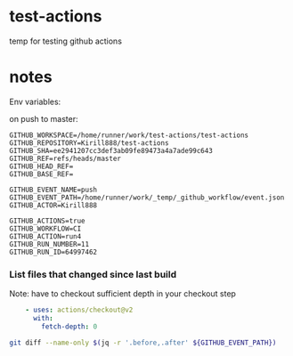 # test-actions
temp for testing github actions

# notes

Env variables:

on push to master:

```
GITHUB_WORKSPACE=/home/runner/work/test-actions/test-actions
GITHUB_REPOSITORY=Kirill888/test-actions
GITHUB_SHA=ee2941207cc3def3ab09fe89473a4a7ade99c643
GITHUB_REF=refs/heads/master
GITHUB_HEAD_REF=
GITHUB_BASE_REF=

GITHUB_EVENT_NAME=push
GITHUB_EVENT_PATH=/home/runner/work/_temp/_github_workflow/event.json
GITHUB_ACTOR=Kirill888

GITHUB_ACTIONS=true
GITHUB_WORKFLOW=CI
GITHUB_ACTION=run4
GITHUB_RUN_NUMBER=11
GITHUB_RUN_ID=64997462
```

### List files that changed since last build

Note: have to checkout sufficient depth in your checkout step

```yaml
    - uses: actions/checkout@v2
      with:
        fetch-depth: 0
```

```bash
git diff --name-only $(jq -r '.before,.after' ${GITHUB_EVENT_PATH})
```
